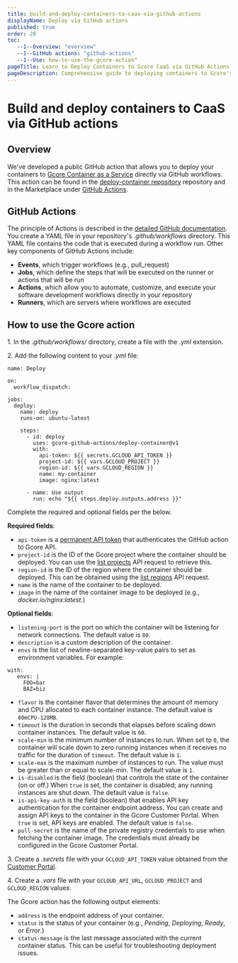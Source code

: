 ```yaml
---
title: build-and-deploy-containers-to-caas-via-github-actions
displayName: Deploy via GitHub actions
published: true
order: 20
toc:
   --1--Overview: "overview"
   --1--GitHub actions: "github-actions"
   --1--Use: how-to-use-the-gcore-action"
pageTitle: Learn to Deploy Containers to Gcore CaaS via GitHub Actions | Gcore
pageDescription: Comprehensive guide to deploying containers to Gcore's Container as a Service directly using GitHub Actions.
---
```

# Build and deploy containers to CaaS via GitHub actions

## Overview

We've developed a public GitHub action that allows you to deploy your containers to <a href="https://gcore.com/docs/cloud/caas" target="_blank">Gcore Container as a Service</a> directly via GitHub workflows. This action can be found in the <a href="https://github.com/gcore-github-actions/deploy-container" target="_blank">deploy-container repository</a> repository and in the Marketplace under <a href="https://github.com/marketplace/actions/deploy-to-gcore-container-as-a-service" target="_blank">GitHub Actions</a>.

## GitHub Actions

The principle of Actions is described in the <a href="https://docs.github.com/en/actions/learn-github-actions/understanding-github-actions" target="_blank">detailed GitHub documentation</a>. You create a YAML file in your repository's *.github/workflows* directory. This YAML file contains the code that is executed during a workflow run. Other key components of GitHub Actions include:

- **Events**, which trigger workflows (e.g., pull_request)
- **Jobs**, which define the steps that will be executed on the runner or actions that will be run
- **Actions**, which allow you to automate, customize, and execute your software development workflows directly in your repository
- **Runners**, which are servers where workflows are executed

## How to use the Gcore action

1\. In the *.github/workflows/* directory, create a file with the *.yml* extension.

2\. Add the following content to your *.yml* file: 

```
name: Deploy

on:
  workflow_dispatch:

jobs:
  deploy:
    name: deploy
    runs-on: ubuntu-latest

    steps:
      - id: deploy
        uses: gcore-github-actions/deploy-container@v1
        with:
          api-token: ${{ secrets.GCLOUD_API_TOKEN }}
          project-id: ${{ vars.GCLOUD_PROJECT }}
          region-id: ${{ vars.GCLOUD_REGION }}
          name: my-container
          image: nginx:latest

      - name: Use output
        run: echo "${{ steps.deploy.outputs.address }}"
```

Complete the required and optional fields per the below.

**Required fields**:

- ```api-token``` is a <a href="https://gcore.com/docs/account-settings/create-use-or-delete-a-permanent-api-token" target="_blank">permanent API token</a> that authenticates the GitHub action to Gcore API.
- ```project-id``` is the ID of the Gcore project where the container should be deployed. You can use the <a href="https://api.gcore.com/docs/cloud#tag/Projects/operation/ProjectListViewSet.get" target="_blank">list projects</a> API request to retrieve this.
- ```region-id``` is the ID of the region where the container should be deployed. This can be obtained using the <a href="https://api.gcore.com/docs/cloud#tag/Regions/operation/RegionHandler.get" target="_blank">list regions</a> API request.
- ```name``` is the name of the container to be deployed.
- ```image``` in the name of the container image to be deployed (e.g., *docker.io/nginx:latest*.)

**Optional fields**:

- ```listening-port``` is the port on which the container will be listening for network connections. The default value is ```80```.
- ```description``` is a custom description of the container.
- ```envs``` is the list of newline-separated key-value pairs to set as environment variables. For example:

```
with:
   envs: |
     FOO=bar
     BAZ=biz
```

- ```flavor``` is the container flavor that determines the amount of memory and CPU allocated to each container instance. The default value is ```80mCPU-128MB```.
- ```timeout``` is the duration in seconds that elapses before scaling down container instances. The default value is ```60```.
- ```scale-min``` is the minimum number of instances to run. When set to ```0```, the container will scale down to zero running instances when it receives no traffic for the duration of ```timeout```. The default value is ```1```.
- ```scale-max``` is the maximum number of instances to run. The value must be greater than or equal to scale-min. The default value is ```1```.
- ```is-disabled``` is the field (boolean) that controls the state of the container (on or off.) When ```true``` is set, the container is disabled; any running instances are shut down. The default value is ```false```.
- ```is-api-key-auth``` is the field (boolean) that enables API key authentication for the container endpoint address. You can create and assign API keys to the container in the Gcore Customer Portal. When ```true``` is set, API keys are enabled. The default value is ```false```.
- ```pull-secret``` is the name of the private registry credentials to use when fetching the container image. The credentials must already be configured in the Gcore Customer Portal.

3\. Create a *.secrets* file with your ```GCLOUD_API_TOKEN``` value obtained from the <a href="https://accounts.gcore.com/profile/api-tokens" target="_blank">Customer Portal</a>.

4\. Create a *.vars* file with your ```GCLOUD_API_URL```, ```GCLOUD_PROJECT``` and ```GCLOUD_REGION``` values.

The Gcore action has the following output elements:

- ```address``` is the endpoint address of your container.
- ```status``` is the status of your container (e.g., *Pending*, *Deploying*, *Ready*, or *Error*.)
- ```status-message``` is the last message associated with the current container status. This can be useful for troubleshooting deployment issues.
